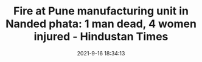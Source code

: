 ---
"title": "Fire at Pune manufacturing unit in Nanded phata: 1 man dead, 4 women injured - Hindustan Times"
"date": "2021-9-16 18:34:13"
"feed_name": "GOOGLENEWSINDUSTRIAL"
"feed_website": "https://news.google.com/search?q=industrial%2Bincident&hl=en-US&gl=US&ceid=US:en"
"feed_rss": "https://news.google.com/rss/search?q=industrial%2Bincident&hl=en-US&gl=US&ceid=US:en"
"link": "https://www.hindustantimes.com/cities/others/fire-at-pune-manufacturing-unit-in-nanded-phata-1-man-dead-4-women-injured-101631817253807.html"
"file": "_posts/2021-1-1-55cc758c56baf06ea65526d59fef56f15dc80671.md"
"accident": "1"
"drilling": "0"
"dead": ""
"injured": ""
---